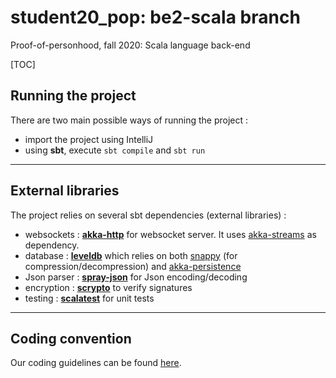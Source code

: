 # student20_pop: be2-scala branch
Proof-of-personhood, fall 2020: Scala language back-end

[TOC]

## Running the project

There are two main possible ways of running the project :
* import the project using IntelliJ
* using **sbt**, execute `sbt compile` and `sbt run`

---



## External libraries

The project relies on several sbt dependencies (external libraries) :

- websockets : [**akka-http**](https://doc.akka.io/docs/akka-http/current/introduction.html) for websocket server. It uses [akka-streams](https://doc.akka.io/docs/akka/current/stream/index.html) as dependency.
- database : [**leveldb**](https://github.com/codeborui/leveldb-scala) which relies on both [snappy](https://search.maven.org/artifact/org.xerial.snappy/snappy-java/1.1.7.3/jar) (for compression/decompression) and [akka-persistence](https://doc.akka.io/docs/akka/current/persistence.html)
- Json parser : [**spray-json**](https://github.com/spray/spray-json) for Json encoding/decoding
- encryption : [**scrypto**](https://index.scala-lang.org/input-output-hk/scrypto/scrypto/2.1.9?target=_2.13) to verify signatures
- testing : [**scalatest**](https://www.scalatest.org/) for unit tests

---



## Coding convention

Our coding guidelines can be found [here](https://docs.scala-lang.org/style/).
